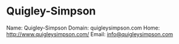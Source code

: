 
# Quigley-Simpson

Name: Quigley-Simpson
Domain: quigleysimpson.com
Home: http://www.quigleysimpson.com/
Email: info@quigleysimpson.com
